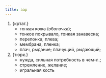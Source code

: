 ```yaml
---
title: зар
---
```


1. {кртат.}
    * тонкая кожа (оболочка);
    * тонкое покрывало, тонкая занавеска;
    * перепонка; плева;
    * мембрана, пленка;
    * плач, рыдание; плачущий, рыдающий;
2. {тюрк.}
    * нужда, сильная потребность в чем-л.;
    * стремление, желание;
    * игральная кость
